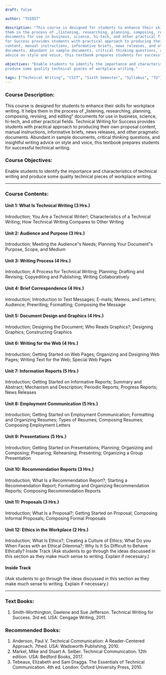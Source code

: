 ```yaml
---
draft: false

author: "TUIOST"

description: "This course is designed for students to enhance their skills for workplace writing. It helps
them in the process of „listening, researching, planning, composing, revising, and editing‟
documents for use in business, science, hi-tech, and other practical fields. Technical Writing
for Success provides students with practical approach to producing their own proposal
content, manual instructions, informative briefs, news releases, and other pragmatic
documents. Abundant in sample documents, critical thinking questions, and insightful writing
advice on style and voice, this textbook prepares students for successful technical writing."

objectives: "Enable students to identify the importance and characteristics of technical writing and
produce some quality technical pieces of workplace writing."

tags: ["Technical Writing", "CSIT", "Sixth Semester", "Syllabus", "TU"]
---
```


### Course Description:

This course is designed for students to enhance their skills for workplace writing. It helps
them in the process of „listening, researching, planning, composing, revising, and editing‟
documents for use in business, science, hi-tech, and other practical fields. Technical Writing
for Success provides students with practical approach to producing their own proposal
content, manual instructions, informative briefs, news releases, and other pragmatic
documents. Abundant in sample documents, critical thinking questions, and insightful writing
advice on style and voice, this textbook prepares students for successful technical writing.

### Course Objectives:

Enable students to identify the importance and characteristics of technical writing and
produce some quality technical pieces of workplace writing.

<hr>

### Course Contents:

#### Unit 1: What Is Technical Writing (3 Hrs.)

Introduction; You Are a Technical Writer!; Characteristics of a Technical Writing; How
Technical Writing Compares to Other Writing

#### Unit 2: Audience and Purpose (3 Hrs.)

Introduction; Meeting the Audience‟s Needs; Planning Your Document‟s Purpose, Scope,
and Medium

#### Unit 3: Writing Process (4 Hrs.)

Introduction; A Process for Technical Writing; Planning; Drafting and Revising; Copyediting
and Publishing; Writing Collaboratively

#### Unit 4: Brief Correspondence (4 Hrs.)

Introduction; Introduction to Text Messages; E-mails; Memos, and Letters; Audience;
Prewriting; Formatting; Composing the Message

#### Unit 5: Document Design and Graphics (4 Hrs.)

Introduction; Designing the Document; Who Reads Graphics?; Designing Graphics;
Constructing Graphics

#### Unit 6: Writing for the Web (4 Hrs.)

Introduction; Getting Started on Web Pages; Organizing and Designing Web Pages; Writing
Text for the Web; Special Web Pages

#### Unit 7: Information Reports (5 Hrs.)

Introduction; Getting Started on Informative Reports; Summary and Abstract; Mechanism
and Description; Periodic Reports; Progress Reports; News Releases

#### Unit 8: Employment Communication (5 Hrs.)

Introduction; Getting Started on Employment Communication; Formatting and Organizing
Resumes; Types of Resumes; Composing Resumes; Composing Employment Letters

#### Unit 9: Presentations (5 Hrs.)

Introduction; Getting Started on Presentations; Planning; Organizing and Composing;
Preparing; Rehearsing; Presenting; Organizing a Group Presentation

#### Unit 10: Recommendation Reports (3 Hrs.)

Introduction; What Is a Recommendation Report?; Starting a Recommendation Report;
Formatting and Organizing Recommendation Reports; Composing Recommendation Reports

#### Unit 11: Proposals (3 Hrs.)

Introduction; What Is a Proposal?; Getting Started on Proposal; Composing Informal
Proposals; Composing Formal Proposals

#### Unit 12: Ethics in the Workplace (2 Hrs.)

Introduction; What Is Ethics?; Creating a Culture of Ethics; What Do you When Faces with
an Ethical Dilemma?; Why Is It So Difficult to Behave Ethically?
Inside Track (Ask students to go through the ideas discussed in this section as they make
much sense to writing. Explain if necessary.)

#### Inside Track

(Ask students to go through the ideas discussed in this section as they make
much sense to writing. Explain if necessary.)

<hr>

### Text Books:

1. Smith-Worthington, Daelene and Sue Jefferson. Technical Writing for Success. 3rd ed.
   USA: Cengage Writing, 2011.

### Recommended Books:

1. Anderson, Paul V. Technical Communication: A Reader-Centered Approach. 7thed.
   USA: Wadsworth Publishing, 2010.
2. Markel, Mike and Stuart A. Selber. Technical Communication. 12th edition. USA:
   Bedford Books, 2017.
3. Tebeaux, Elizabeth and Sam Dragga. The Essentials of Technical Communication. 4th
   ed. London: Oxford University Press, 2010.
